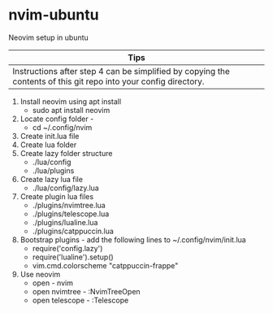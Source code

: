 # nvim-ubuntu
Neovim setup in ubuntu

|Tips                                                                                                            |
|----------------------------------------------------------------------------------------------------------------|
|Instructions after step 4 can be simplified by copying the contents of this git repo into your config directory.|

1. Install neovim using apt install
    * sudo apt install neovim
2. Locate config folder - 
    * cd ~/.config/nvim
3. Create init.lua file
4. Create lua folder
5. Create lazy folder structure
    * ./lua/config
    * ./lua/plugins
6. Create lazy lua file
    * ./lua/config/lazy.lua
7. Create plugin lua files
    * ./plugins/nvimtree.lua
    * ./plugins/telescope.lua
    * ./plugins/lualine.lua
    * ./plugins/catppuccin.lua
8. Bootstrap plugins - add the following lines to ~/.config/nvim/init.lua
    * require('config.lazy')
    * require('lualine').setup()
    * vim.cmd.colorscheme "catppuccin-frappe"
9.  Use neovim
    * open - nvim
    * open nvimtree - :NvimTreeOpen
    * open telescope - :Telescope







    

